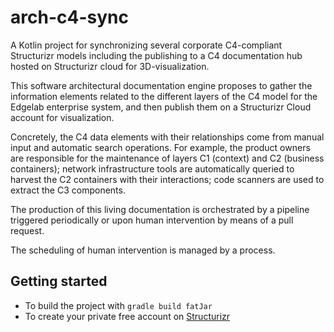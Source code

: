 # arch-c4-sync

A Kotlin project for synchronizing several corporate C4-compliant Structurizr models including the publishing 
to a C4 documentation hub hosted on Structurizr cloud for 3D-visualization.

This software architectural documentation engine proposes to gather the information elements related to the different
layers of the C4 model for the Edgelab enterprise system, and then publish them on a Structurizr Cloud account for visualization.

Concretely, the C4 data elements with their relationships come from manual input and automatic search operations.
For example, the product owners are responsible for the maintenance of layers C1 (context) and C2 (business containers);
network infrastructure tools are automatically queried to harvest the C2 containers with their interactions;
code scanners are used to extract the C3 components.

The production of this living documentation is orchestrated by a pipeline triggered periodically
or upon human intervention by means of a pull request.

The scheduling of human intervention is managed by a process.

## Getting started

- To build the project with `gradle build fatJar`
- To create your private free account on [Structurizr](https://www.structurizr.com/signup)

